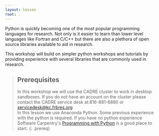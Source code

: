 ```yaml
---
layout: lesson
root: .
---
```


Python is quickly becoming one of the most popular programming 
languages for research.  Not only is it easier to learn than lower level 
languages like Fortran and C/C++ but there are also a plethora of open
source libraries available to aid in research.

This workshop will build on simpler python workshops and tutorials by
providing experience with several libraries that are commonly used in
research.


> ## Prerequisites
> In this workshop we will use the CADRE cluster to work in desktop sandboxes.
> If you do not have an account on the cluster please contact 
> the CADRE service desk at:816-881-6880 or servicedesk@kc.frbres.org<br>
> In this lesson we use Anaconda Python.
> Some previous experience with the python is required.
> If you have no python experience Software Carpentry's 
[Programming with Python](http://swcarpentry.github.io/python-novice-inflammation/) 
is a good place to start.
{: .prereq}
